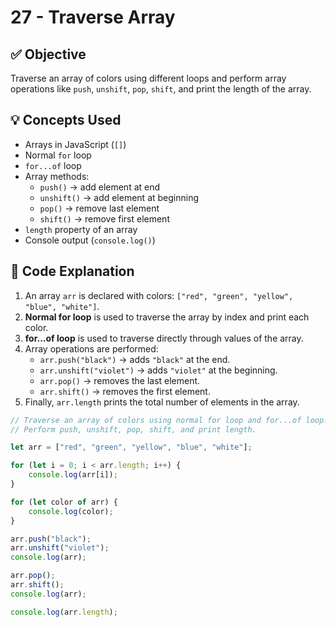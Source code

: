 # 27 - Traverse Array

## ✅ Objective  
Traverse an array of colors using different loops and perform array operations like `push`, `unshift`, `pop`, `shift`, and print the length of the array.  

## 💡 Concepts Used  
- Arrays in JavaScript (`[]`)  
- Normal `for` loop  
- `for...of` loop  
- Array methods:  
  - `push()` → add element at end  
  - `unshift()` → add element at beginning  
  - `pop()` → remove last element  
  - `shift()` → remove first element  
- `length` property of an array  
- Console output (`console.log()`)  

## 📘 Code Explanation  
1. An array `arr` is declared with colors: `["red", "green", "yellow", "blue", "white"]`.  
2. **Normal for loop** is used to traverse the array by index and print each color.  
3. **for...of loop** is used to traverse directly through values of the array.  
4. Array operations are performed:  
   - `arr.push("black")` → adds `"black"` at the end.  
   - `arr.unshift("violet")` → adds `"violet"` at the beginning.  
   - `arr.pop()` → removes the last element.  
   - `arr.shift()` → removes the first element.  
5. Finally, `arr.length` prints the total number of elements in the array.  

```javascript
// Traverse an array of colors using normal for loop and for...of loop. 
// Perform push, unshift, pop, shift, and print length.

let arr = ["red", "green", "yellow", "blue", "white"];

for (let i = 0; i < arr.length; i++) {
    console.log(arr[i]);
}

for (let color of arr) {
    console.log(color);
}

arr.push("black");
arr.unshift("violet");
console.log(arr);

arr.pop();
arr.shift();
console.log(arr);

console.log(arr.length);

